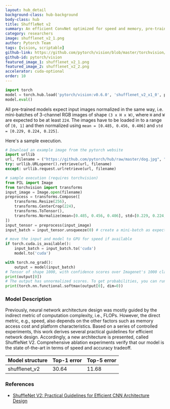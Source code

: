 ```yaml
---
layout: hub_detail
background-class: hub-background
body-class: hub
title: ShuffleNet v2
summary: An efficient ConvNet optimized for speed and memory, pre-trained on Imagenet
category: researchers
image: shufflenet_v2_1.png
author: Pytorch Team
tags: [vision, scriptable]
github-link: https://github.com/pytorch/vision/blob/master/torchvision/models/shufflenetv2.py
github-id: pytorch/vision
featured_image_1: shufflenet_v2_1.png
featured_image_2: shufflenet_v2_2.png
accelerator: cuda-optional
order: 10
---
```


```python
import torch
model = torch.hub.load('pytorch/vision:v0.6.0', 'shufflenet_v2_x1_0', pretrained=True)
model.eval()
```

All pre-trained models expect input images normalized in the same way,
i.e. mini-batches of 3-channel RGB images of shape `(3 x H x W)`, where `H` and `W` are expected to be at least `224`.
The images have to be loaded in to a range of `[0, 1]` and then normalized using `mean = [0.485, 0.456, 0.406]`
and `std = [0.229, 0.224, 0.225]`.

Here's a sample execution.

```python
# Download an example image from the pytorch website
import urllib
url, filename = ("https://github.com/pytorch/hub/raw/master/dog.jpg", "dog.jpg")
try: urllib.URLopener().retrieve(url, filename)
except: urllib.request.urlretrieve(url, filename)
```

```python
# sample execution (requires torchvision)
from PIL import Image
from torchvision import transforms
input_image = Image.open(filename)
preprocess = transforms.Compose([
    transforms.Resize(256),
    transforms.CenterCrop(224),
    transforms.ToTensor(),
    transforms.Normalize(mean=[0.485, 0.456, 0.406], std=[0.229, 0.224, 0.225]),
])
input_tensor = preprocess(input_image)
input_batch = input_tensor.unsqueeze(0) # create a mini-batch as expected by the model

# move the input and model to GPU for speed if available
if torch.cuda.is_available():
    input_batch = input_batch.to('cuda')
    model.to('cuda')

with torch.no_grad():
    output = model(input_batch)
# Tensor of shape 1000, with confidence scores over Imagenet's 1000 classes
print(output[0])
# The output has unnormalized scores. To get probabilities, you can run a softmax on it.
print(torch.nn.functional.softmax(output[0], dim=0))

```

### Model Description

Previously, neural network architecture design was mostly guided by the indirect metric of computation complexity, i.e., FLOPs. However, the direct metric, e.g., speed, also depends on the other factors such as memory access cost and platform characteristics. Based on a series of controlled experiments, this work derives several practical guidelines for efficient network design. Accordingly, a new architecture is presented, called ShuffleNet V2. Comprehensive ablation experiments verify that our model is the state of-the-art in terms of speed and accuracy tradeoff.

| Model structure | Top-1 error | Top-5 error |
| --------------- | ----------- | ----------- |
|  shufflenet_v2       | 30.64       | 11.68       |


### References

 - [ShuffleNet V2: Practical Guidelines for Efficient CNN Architecture Design](https://arxiv.org/abs/1807.11164)
